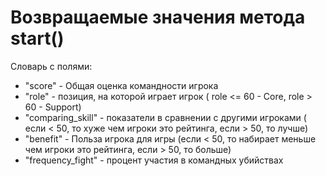 Возвращаемые значения метода start()
============
Словарь с полями:

* "score" - Общая оценка командности игрока
* "role" - позиция, на которой играет игрок ( role <= 60 - Core, role > 60 - Support)
* "comparing_skill" - показатели в сравнении с другими игроками ( если < 50, то хуже чем игроки это рейтинга, если > 50, то лучше)
* "benefit" - Польза игрока для игры (если < 50, то набирает меньше чем игроки это рейтинга, если > 50, то больше)
* "frequency_fight" - процент участия в командных убийствах